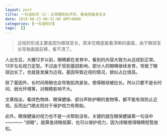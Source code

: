 ```yaml
---
layout: post
title: 一句话知识（1）：近视眼和玩手机、看电视基本无关
date: 2019-08-23 00:31:00 GMT+0000
categories: [一句话知识]
tags:  []
---
```


> 近视的形成主要是因为眼球变长，原本在眼底能看清晰的画面，由于眼球变长导致画面前移，看不清了。

人出生后，大概12岁以前，眼睛都在发育中，看到的内容大致为从远视到正常。13岁左右视力定型。不过由于受到基因影响，部分人的眼睛继续发育，导致了眼球边长了。也就是发展为近视。基因导致近视的情况，貌似占比很高。

除了基因外，长时间用眼也会导致肌肉紧张，使得眼球被拉长。所以只要不是长时间、弱光环境等，对眼睛影响不大。

文章指出，看绿色物体、眼保健操、部分声称护眼的食物等，都不能有效防止近视。反而出门晒太阳对于保护视力有帮助。

此外，眼保健操对视力也不是一点帮助没有，关键的就在眼保健操第一句话中 ———— “闭眼”。就算是闭眼抠脚，也可以保护视力，因为闭眼使得眼睛短暂放松。

